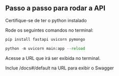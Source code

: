 ## Passo a passo para rodar a API

Certifique-se de ter o python instalado

Rode os seguintes comandos no terminal:


```python
pip install fastapi uvicorn pymongo
```

```python
python -m uvicorn main:app --reload
```

Acesse a URL que irá ser exibida no terminal. 

Inclue /docs#/default na URL para exibir o Swagger



